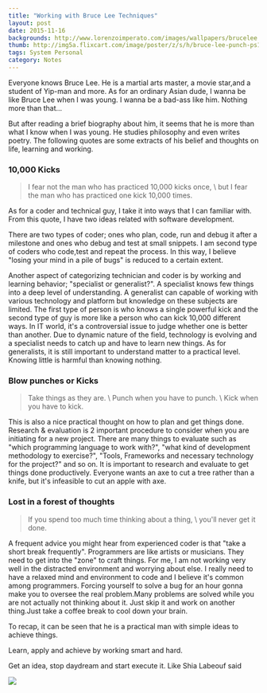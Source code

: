 ```yaml
---
title: "Working with Bruce Lee Techniques"
layout: post
date: 2015-11-16
backgrounds: http://www.lorenzoimperato.com/images/wallpapers/brucelee.jpg
thumb: http://img5a.flixcart.com/image/poster/z/s/h/bruce-lee-punch-ps1961-small-400x400-imadyyuyjyzhygv7.jpeg
tags: System Personal
category: Notes
---
```


Everyone knows Bruce Lee. He is a martial arts master, a movie star,and a student of Yip-man and more. As for an ordinary Asian dude, I wanna be like Bruce Lee when I was young. I wanna be a bad-ass like him. Nothing more than that...

But after reading a brief biography about him, it seems that he is more than what I know when I was young. He studies philosophy and even writes poetry. The following quotes are some extracts of his belief and thoughts on life, learning and working.

### 10,000 Kicks

> I fear not the man who has practiced 10,000 kicks once, \\
> but I fear the man who has practiced one kick 10,000 times.

As for a coder and technical guy, I take it into ways that I can familiar with. From this quote, I have two ideas related with software development.

There are two types of coder; ones who plan, code, run and debug it after a milestone and ones who debug and test at small snippets. I am second type of coders who code,test and repeat the process. In this way, I believe "losing your mind in a pile of bugs" is reduced to a certain extent. 

Another aspect of categorizing technician and coder is by working and learning behavior; "specialist or generalist?". A specialist knows few things into a deep level of understanding. A generalist can capable of working with various technology and platform but knowledge on these subjects are limited. The first type of person is who knows a single powerful kick and the second type of guy is more like a person who can kick 10,000 different ways. In IT world, it's a controversial issue to judge whether one is better than another. Due to dynamic nature of the field, technology is evolving and a specialist needs to catch up and have to learn new things. As for generalists, it is still important to understand matter to a practical level. Knowing little is harmful than knowing nothing.

### Blow punches or Kicks

> Take things as they are. \\
> Punch when you have to punch. \\
> Kick when you have to kick.

This is also a nice practical thought on how to plan and get things done. Research & evaluation is 2 important procedure to consider when you are initiating for a new project. There are many things to evaluate such as "which programming language to work with?", "what kind of development methodology to exercise?", "Tools, Frameworks and necessary technology for the project?" and so on. It is important to research and evaluate to get things done productively. Everyone wants an axe to cut a tree rather than a knife, but it's infeasible to cut an apple with axe.

### Lost in a forest of thoughts
> If you spend too much time thinking about a thing, \\
> you'll never get it done.

A frequent advice you might hear from experienced coder is that "take a short break frequently". Programmers are like artists or musicians. They need to get into the "zone" to craft things. For me, I am not working very well in the distracted environment and worrying about else. I really need to have a relaxed mind and environment to code and I believe it's common among programmers. Forcing yourself to solve a bug for an hour gonna make you to oversee the real problem.Many problems are solved while you are not actually not thinking about it. Just skip it and work on another thing.Just take a coffee break to cool down your brain.

To recap, it can be seen that he is a practical man with simple ideas to achieve things. 

Learn, apply and achieve by working smart and hard.

Get an idea, stop daydream and start execute it. Like Shia Labeouf said

<img src="https://images.duckduckgo.com/iu/?u=http%3A%2F%2Fih0.redbubble.net%2Fimage.77014305.5089%2Ffc%2C550x550%2Cwhite.u3.jpg&f=1">




